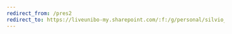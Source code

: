 ```yaml
---
redirect_from: /pres2
redirect_to: https://liveunibo-my.sharepoint.com/:f:/g/personal/silvio_peroni_unibo_it/El5iqT9J_vtLtO9UC5RjGxkBK7eE5ij1EKhUEgc-viH4_A?e=gcUo0e
---
```

